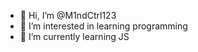 - 👋 Hi, I’m @M1ndCtrl123
- 👀 I’m interested in learning programming
- 🌱 I’m currently learning JS

<!---
M1ndCtrl123/M1ndCtrl123 is a ✨ special ✨ repository because its `README.md` (this file) appears on your GitHub profile.
You can click the Preview link to take a look at your changes.
--->
